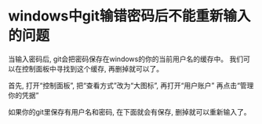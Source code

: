 # windows中git输错密码后不能重新输入的问题

当输入密码后, git会把密码保存在windows的你的当前用户名的缓存中。
我们可以在控制面板中寻找到这个缓存, 再删掉就可以了。

首先, 打开“控制面板”, 把“查看方式”改为“大图标”, 再打开“用户账户”
 再点击“管理你的凭据”

如果你的git里保存有用户名和密码, 在下面就会有保存, 删掉就可以重新输入了。
